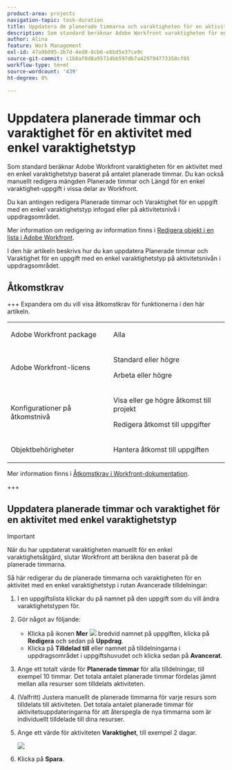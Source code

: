 ```yaml
---
product-area: projects
navigation-topic: task-duration
title: Uppdatera de planerade timmarna och varaktigheten för en aktivitet med enkel varaktighetstyp
description: Som standard beräknar Adobe Workfront varaktigheten för en aktivitet med en enkel varaktighetstyp baserat på antalet planerade timmar. Du kan också manuellt redigera mängden Planerade timmar och Längd för en enkel varaktighet-uppgift i vissa delar av Workfront.
author: Alina
feature: Work Management
exl-id: 47a9b095-2b7d-4ed0-8cb6-e6bd5e37ce9c
source-git-commit: c1b8af0d8a95714bb597db7a429794773358cf05
workflow-type: tm+mt
source-wordcount: '439'
ht-degree: 0%

---
```


# Uppdatera planerade timmar och varaktighet för en aktivitet med enkel varaktighetstyp

Som standard beräknar Adobe Workfront varaktigheten för en aktivitet med en enkel varaktighetstyp baserat på antalet planerade timmar. Du kan också manuellt redigera mängden Planerade timmar och Längd för en enkel varaktighet-uppgift i vissa delar av Workfront.

Du kan antingen redigera Planerade timmar och Varaktighet för en uppgift med en enkel varaktighetstyp infogad eller på aktivitetsnivå i uppdragsområdet.

Mer information om redigering av information finns i [Redigera objekt i en lista i Adobe Workfront](../../../workfront-basics/navigate-workfront/use-lists/inline-edit-objects.md).

I den här artikeln beskrivs hur du kan uppdatera Planerade timmar och Varaktighet för en uppgift med en enkel varaktighetstyp på aktivitetsnivån i uppdragsområdet.

## Åtkomstkrav

+++ Expandera om du vill visa åtkomstkrav för funktionerna i den här artikeln.

<table style="table-layout:auto"> 
 <col> 
 <col> 
 <tbody> 
  <tr> 
   <td role="rowheader">Adobe Workfront package</td> 
   <td> <p>Alla</p> </td> 
  </tr> 
  <tr> 
   <td role="rowheader">Adobe Workfront-licens</td> 
   <td><p>Standard eller högre</p> 
   <p>Arbeta eller högre</p> </td> 
  </tr> 
  <tr> 
   <td role="rowheader">Konfigurationer på åtkomstnivå</td> 
   <td> <p>Visa eller ge högre åtkomst till projekt</p> <p>Redigera åtkomst till uppgifter</p> </td> 
  </tr> 
  <tr> 
   <td role="rowheader">Objektbehörigheter</td> 
   <td> <p>Hantera åtkomst till uppgiften </p></td> 
  </tr> 
 </tbody> 
</table>

Mer information finns i [Åtkomstkrav i Workfront-dokumentation](/help/quicksilver/administration-and-setup/add-users/access-levels-and-object-permissions/access-level-requirements-in-documentation.md).

+++

<!--Old:

<table style="table-layout:auto"> 
 <col> 
 <col> 
 <tbody> 
  <tr> 
   <td role="rowheader">Adobe Workfront plan*</td> 
   <td> <p>Any</p> </td> 
  </tr> 
  <tr> 
   <td role="rowheader">Adobe Workfront license*</td> 
   <td> <p>Work or higher</p> </td> 
  </tr> 
  <tr> 
   <td role="rowheader">Access level configurations*</td> 
   <td> <p>Edit access to Tasks</p> <p>Note: If you still don't have access, ask your Workfront administrator if they set additional restrictions in your access level. For information on how a Workfront administrator can modify your access level, see <a href="../../../administration-and-setup/add-users/configure-and-grant-access/create-modify-access-levels.md" class="MCXref xref">Create or modify custom access levels</a>.</p> </td> 
  </tr> 
  <tr> 
   <td role="rowheader">Object permissions</td> 
   <td> <p>Manage permissions to the task</p> <p>For information on requesting additional access, see <a href="../../../workfront-basics/grant-and-request-access-to-objects/request-access.md" class="MCXref xref">Request access to objects </a>.</p> </td> 
  </tr> 
 </tbody> 
</table>-->

## Uppdatera planerade timmar och varaktighet för en aktivitet med enkel varaktighetstyp

>[!IMPORTANT]
>
>När du har uppdaterat varaktigheten manuellt för en enkel varaktighetsåtgärd, slutar Workfront att beräkna den baserat på de planerade timmarna.

Så här redigerar du de planerade timmarna och varaktigheten för en aktivitet med en enkel varaktighetstyp i rutan Avancerade tilldelningar:

1. I en uppgiftslista klickar du på namnet på den uppgift som du vill ändra varaktighetstypen för.
1. Gör något av följande:

   * Klicka på ikonen **Mer** ![](assets/qs-more-icon-on-an-object.png) bredvid namnet på uppgiften, klicka på **Redigera** och sedan på **Uppdrag**.
   * Klicka på **Tilldelad till** eller namnet på tilldelningarna i uppdragsområdet i uppgiftshuvudet och klicka sedan på **Avancerat**.

1. Ange ett totalt värde för **Planerade timmar** för alla tilldelningar, till exempel 10 timmar. Det totala antalet planerade timmar fördelas jämnt mellan alla resurser som tilldelats aktiviteten.
1. (Valfritt) Justera manuellt de planerade timmarna för varje resurs som tilldelats till aktiviteten. Det totala antalet planerade timmar för aktivitetsuppdateringarna för att återspegla de nya timmarna som är individuellt tilldelade till dina resurser.
1. Ange ett värde för aktiviteten **Varaktighet**, till exempel 2 dagar.

   ![](assets/advanced-assignments-simple-duration-multiple-resources-nwe-350x198.png)

1. Klicka på **Spara**.
